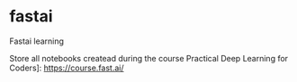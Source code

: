 # fastai
Fastai learning

Store all notebooks createad during the course Practical Deep Learning for Coders]:
https://course.fast.ai/

